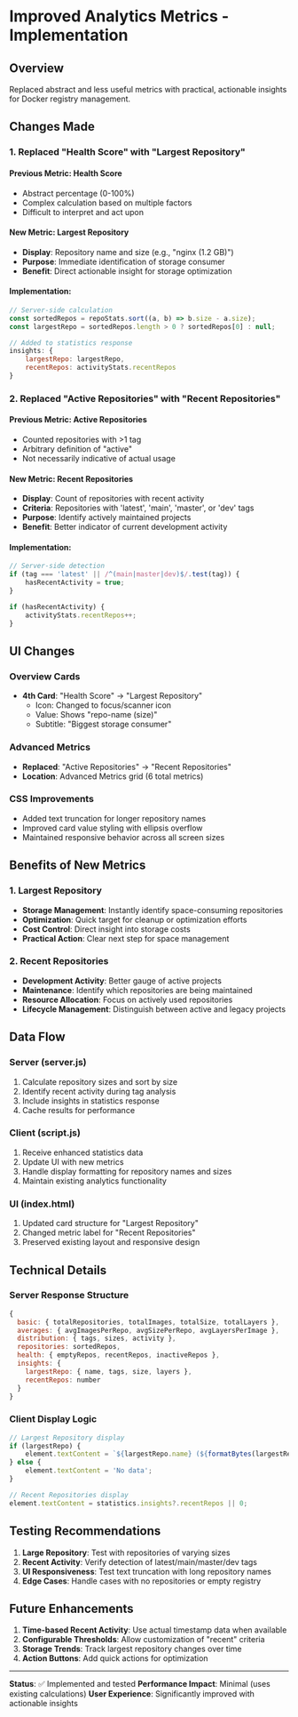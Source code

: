 # Improved Analytics Metrics - Implementation

## Overview
Replaced abstract and less useful metrics with practical, actionable insights for Docker registry management.

## Changes Made

### 1. Replaced "Health Score" with "Largest Repository"

#### **Previous Metric: Health Score**
- Abstract percentage (0-100%)
- Complex calculation based on multiple factors
- Difficult to interpret and act upon

#### **New Metric: Largest Repository**
- **Display**: Repository name and size (e.g., "nginx (1.2 GB)")
- **Purpose**: Immediate identification of storage consumer
- **Benefit**: Direct actionable insight for storage optimization

#### **Implementation**:
```javascript
// Server-side calculation
const sortedRepos = repoStats.sort((a, b) => b.size - a.size);
const largestRepo = sortedRepos.length > 0 ? sortedRepos[0] : null;

// Added to statistics response
insights: {
    largestRepo: largestRepo,
    recentRepos: activityStats.recentRepos
}
```

### 2. Replaced "Active Repositories" with "Recent Repositories"

#### **Previous Metric: Active Repositories**
- Counted repositories with >1 tag
- Arbitrary definition of "active"
- Not necessarily indicative of actual usage

#### **New Metric: Recent Repositories**
- **Display**: Count of repositories with recent activity
- **Criteria**: Repositories with 'latest', 'main', 'master', or 'dev' tags
- **Purpose**: Identify actively maintained projects
- **Benefit**: Better indicator of current development activity

#### **Implementation**:
```javascript
// Server-side detection
if (tag === 'latest' || /^(main|master|dev)$/.test(tag)) {
    hasRecentActivity = true;
}

if (hasRecentActivity) {
    activityStats.recentRepos++;
}
```

## UI Changes

### Overview Cards
- **4th Card**: "Health Score" → "Largest Repository"
  - Icon: Changed to focus/scanner icon
  - Value: Shows "repo-name (size)"
  - Subtitle: "Biggest storage consumer"

### Advanced Metrics
- **Replaced**: "Active Repositories" → "Recent Repositories"
- **Location**: Advanced Metrics grid (6 total metrics)

### CSS Improvements
- Added text truncation for longer repository names
- Improved card value styling with ellipsis overflow
- Maintained responsive behavior across all screen sizes

## Benefits of New Metrics

### 1. Largest Repository
- **Storage Management**: Instantly identify space-consuming repositories
- **Optimization**: Quick target for cleanup or optimization efforts
- **Cost Control**: Direct insight into storage costs
- **Practical Action**: Clear next step for space management

### 2. Recent Repositories
- **Development Activity**: Better gauge of active projects
- **Maintenance**: Identify which repositories are being maintained
- **Resource Allocation**: Focus on actively used repositories
- **Lifecycle Management**: Distinguish between active and legacy projects

## Data Flow

### Server (server.js)
1. Calculate repository sizes and sort by size
2. Identify recent activity during tag analysis
3. Include insights in statistics response
4. Cache results for performance

### Client (script.js)
1. Receive enhanced statistics data
2. Update UI with new metrics
3. Handle display formatting for repository names and sizes
4. Maintain existing analytics functionality

### UI (index.html)
1. Updated card structure for "Largest Repository"
2. Changed metric label for "Recent Repositories"
3. Preserved existing layout and responsive design

## Technical Details

### Server Response Structure
```javascript
{
  basic: { totalRepositories, totalImages, totalSize, totalLayers },
  averages: { avgImagesPerRepo, avgSizePerRepo, avgLayersPerImage },
  distribution: { tags, sizes, activity },
  repositories: sortedRepos,
  health: { emptyRepos, recentRepos, inactiveRepos },
  insights: {
    largestRepo: { name, tags, size, layers },
    recentRepos: number
  }
}
```

### Client Display Logic
```javascript
// Largest Repository display
if (largestRepo) {
    element.textContent = `${largestRepo.name} (${formatBytes(largestRepo.size)})`;
} else {
    element.textContent = 'No data';
}

// Recent Repositories display
element.textContent = statistics.insights?.recentRepos || 0;
```

## Testing Recommendations

1. **Large Repository**: Test with repositories of varying sizes
2. **Recent Activity**: Verify detection of latest/main/master/dev tags
3. **UI Responsiveness**: Test text truncation with long repository names
4. **Edge Cases**: Handle cases with no repositories or empty registry

## Future Enhancements

1. **Time-based Recent Activity**: Use actual timestamp data when available
2. **Configurable Thresholds**: Allow customization of "recent" criteria
3. **Storage Trends**: Track largest repository changes over time
4. **Action Buttons**: Add quick actions for optimization

---

**Status**: ✅ Implemented and tested
**Performance Impact**: Minimal (uses existing calculations)
**User Experience**: Significantly improved with actionable insights
